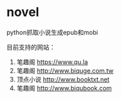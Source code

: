 # novel
python抓取小说生成epub和mobi

目前支持的网站：
1. 笔趣阁 https://www.qu.la
2. 笔趣阁 http://www.biquge.com.tw
3. 顶点小说 http://www.booktxt.net
3. 笔趣阁 http://www.biqubook.com